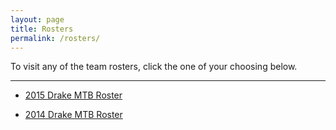 ```yaml
---
layout: page
title: Rosters
permalink: /rosters/
---
```

To visit any of the team rosters, click the one of your choosing below.

****

* <a href="{{ site.baseurl }}/rosters/2015">2015 Drake MTB Roster</a>

* <a href="{{ site.baseurl }}/rosters/2014">2014 Drake MTB Roster</a>
